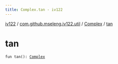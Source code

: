 ```yaml
---
title: Complex.tan - iv122
---
```


[iv122](../../index.md) / [com.github.mseleng.iv122.util](../index.md) / [Complex](index.md) / [tan](.)

# tan

`fun tan(): `[`Complex`](index.md)